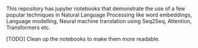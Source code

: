 This repository has jupyter notebooks  that demonstrate the use of a few popular techniques in Natural Language Processing like word embeddings, Language modelling, Neural machine translation using Seq2Seq, Attention, Transformers etc.

[TODO] Clean up the notebooks to make them more readable.
